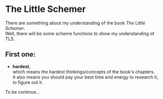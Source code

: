 # The Little Schemer
There are something about my understanding of the book *The Little Schemer*.  
Well, there will be some scheme functions to show my understanding of TLS.

## First one:
- **hardest**,  
which means the hardest thinkings/concepts of the book's chapters.  
It also means you should pay your best time and energy to research it, to figure out it.

To be continue...
